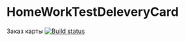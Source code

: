 # HomeWorkTestDeleveryCard
Заказ карты
[![Build status](https://ci.appveyor.com/api/projects/status/3tg17n5df9nnxhbl?svg=true)](https://ci.appveyor.com/project/InnaTolmacheva/homeworktestdeleverycard)
